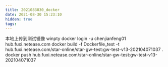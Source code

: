 ```yaml
---
title: 2021083030_docker
date: 2021-08-30 15:23:10
hidden: true
tags:
---
```


本地上传到测试镜像
    winpty docker login -u chenjianfeng01 hub.fuxi.netease.com
    docker build -f Dockerfile_test -t hub.fuxi.netease.com/star-online/star-gw-test:gw-test-v13-202104071037 .
    docker push   hub.fuxi.netease.com/star-online/star-gw-test:gw-test-v13-202104071037

